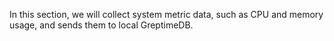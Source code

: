 In this section, we will collect system metric data,
such as CPU and memory usage, and sends them to local GreptimeDB.
